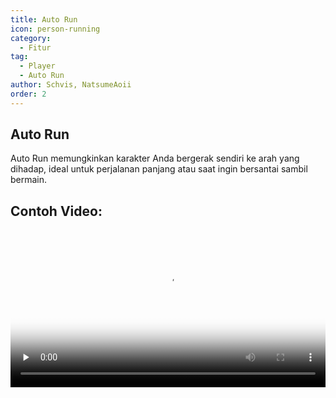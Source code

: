```yaml
---
title: Auto Run
icon: person-running
category:
  - Fitur
tag:
  - Player
  - Auto Run
author: Schvis, NatsumeAoii
order: 2
---
```


## Auto Run

Auto Run memungkinkan karakter Anda bergerak sendiri ke arah yang dihadap, ideal untuk perjalanan panjang atau saat ingin bersantai sambil bermain.

## Contoh Video:

<video controls preload="none" width="100%" poster="https://nextcloud.atruicardona.xyz/s/QGyZW8KnWNtrsxi/preview"><source src="https://nextcloud.atruicardona.xyz/s/QGyZW8KnWNtrsxi/download" type="video/mp4"></video>